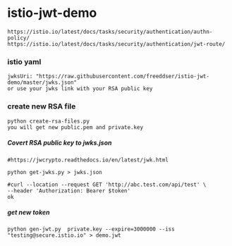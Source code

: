 # istio-jwt-demo
    https://istio.io/latest/docs/tasks/security/authentication/authn-policy/
    https://istio.io/latest/docs/tasks/security/authentication/jwt-route/

### istio yaml
    jwksUri: "https://raw.githubusercontent.com/freeddser/istio-jwt-demo/master/jwks.json"
    or use your jwks link with your RSA public key

### create new RSA file
    python create-rsa-files.py
    you will get new public.pem and private.key
##### Covert RSA public key to jwks.json
    #https://jwcrypto.readthedocs.io/en/latest/jwk.html

    python get-jwks.py > jwks.json

    #curl --location --request GET 'http://abc.test.com/api/test' \
    --header 'Authorization: Bearer $token'
    ok

       
##### get new token
    python gen-jwt.py  private.key --expire=3000000 --iss "testing@secure.istio.io" > demo.jwt



